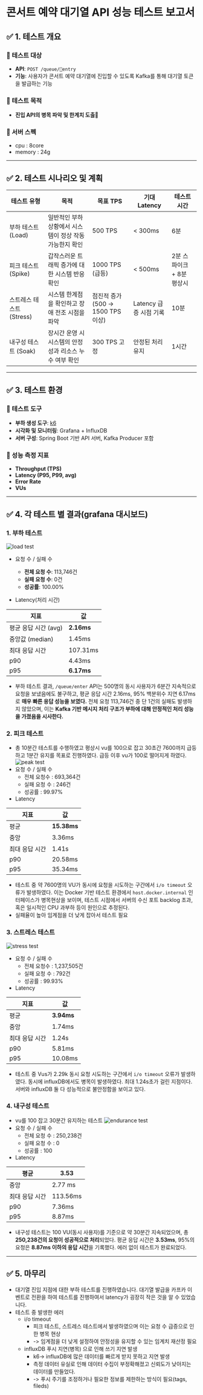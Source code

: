 # 콘서트 예약 대기열 API 성능 테스트 보고서
## ✅ 1. 테스트 개요

### 🔹 테스트 대상
- **API**: `POST /queue/entry`
- **기능**: 사용자가 콘서트 예약 대기열에 진입할 수 있도록 Kafka를 통해 대기열 토큰을 발급하는 기능
### 🔹 테스트 목적
- **진입 API의 병목 파악 및 한계치 도출**
### 🔹 서버 스펙
- cpu : 8core
- memory : 24g

---

## ✅ 2. 테스트 시나리오 및 계획

| 테스트 유형            | 목적                              | 목표 TPS                     | 기대 Latency       | 테스트 시간           | 
| ----------------- | ------------------------------- | -------------------------- | ---------------- | ---------------- | 
| 부하 테스트 (Load)     | 일반적인 부하 상황에서 시스템이 정상 작동 가능한지 확인 | 500 TPS                    | < 300ms          | 6분               |
| 피크 테스트 (Spike)    | 갑작스러운 트래픽 증가에 대한 시스템 반응 확인      | 1000 TPS (급등)              | < 500ms          | 2분 스파이크 + 8분 평상시 | 
| 스트레스 테스트 (Stress) | 시스템 한계점을 확인하고 장애 전조 시점을 파악      | 점진적 증가 (500 → 1500 TPS 이상) | Latency 급증 시점 기록 | 10분              | 
| 내구성 테스트 (Soak)    | 장시간 운영 시 시스템의 안정성과 리소스 누수 여부 확인 | 300 TPS 고정                 | 안정된 처리 유지        | 1시간              |

---

## ✅ 3. 테스트 환경

### 🔹 테스트 도구
- **부하 생성 도구**: [k6](https://k6.io/)
- **시각화 및 모니터링**: Grafana + InfluxDB
- **서버 구성**: Spring Boot 기반 API 서버, Kafka Producer 포함

### 🔹 성능 측정 지표
- **Throughput (TPS)**
- **Latency (P95, P99, avg)**
- **Error Rate**
- **VUs**

---

## ✅ 4. 각 테스트 별 결과(grafana 대시보드)
### 1. 부하 테스트
![load test](./images/test/load_test.png)
-  요청 수 / 실패 수
    - **전체 요청 수**: 113,746건
    - **실패 요청 수**: 0건
    - **성공률**: 100.00%

-  Latency(처리 시간)

| 지표             | 값          |
| -------------- | ---------- |
| 평균 응답 시간 (avg) | **2.16ms** |
| 중앙값 (median)   | 1.45ms     |
| 최대 응답 시간       | 107.31ms   |
| p90            | 4.43ms     |
| p95            | **6.17ms** |

- 부하 테스트 결과, `/queue/enter` API는 500명의 동시 사용자가 6분간 지속적으로 요청을 보냈음에도 불구하고, 평균 응답 시간 2.16ms, 95% 백분위수 지연 6.17ms로 **매우 빠른 응답 성능을 보였다.** 전체 요청 113,746건 중 단 1건의 실패도 발생하지 않았으며, 이는 **Kafka 기반 메시지 처리 구조가 부하에 대해 안정적인 처리 성능을 가졌음을 시사한다.**

### 2. 피크 테스트
- 총 10분간 테스트를 수행하였고 평상시 vu를 100으로 잡고 30초간 7600까지 급등하고 1분간 유지를 목표로 진행하였다. 급등 이후 vu가 100로 떨어지게 하였다.
![peak test](./images/test/peak_test_1.png)
- 요청 수 / 실패 수
    - 전체 요청수 : 693,364건
    - 실패 요청 수 : 246건
    - 성공률 : 99.97%
- Latency

| 지표       | 값           |
| -------- | ----------- |
| 평균       | **15.38ms** |
| 중앙       | 3.36ms      |
| 최대 응답 시간 | 1.41s       |
| p90      | 20.58ms     |
| p95      | 35.34ms     |

- 테스트 중 약 7600명의 VU가 동시에 요청을 시도하는 구간에서  `i/o timeout` 오류가 발생하였다. 이는 Docker 기반 테스트 환경에서 `host.docker.internal` 인터페이스가 병목현상을 보이며, 테스트 시점에서 서버의 수신 포트 backlog 초과, 혹은 일시적인 CPU 과부하 등이 원인으로 추정된다.
- 실패율이 높아 임계점을 더 낮게 잡아서 테스트 필요

### 3. 스트레스 테스트
![stress test](./images/test/stress_test_1.png)
- 요청 수 / 실패 수
    - 전체 요청수 : 1,237,505건
    - 실패 요청 수 : 792건
    - 성공률 : 99.93%
- Latency

| 지표       | 값          |
| -------- | ---------- |
| 평균       | **3.94ms** |
| 중앙       | 1.74ms     |
| 최대 응답 시간 | 1.24s      |
| p90      | 5.81ms     |
| p95      | 10.08ms    |

- 테스트 중 Vus가 2.29k 동시 요청 시도하는 구간에서 `i/o timeout` 오류가 발생하였다. 동시에 influxDB에서도 병목이 발생하였다. 최대 1.24s초가 걸린 지점이다. 서버와 influxDB 둘 다 성능적으로 불안정함을 보이고 있다.

### 4. 내구성 테스트
- vu를 100 잡고 30분간 유지하는 테스트
  ![endurance test](./images/test/endurance_test.png)
- 요청 수  / 실패 수
    - 전체 요청 수 : 250,238건
    - 실패 요청 수 : 0
    - 성공률 : 100
- Latency

| 평균       | 3.53     |
| -------- | -------- |
| 중앙       | 2.77 ms  |
| 최대 응답 시간 | 113.56ms |
| p90      | 7.36ms   |
| p95      | 8.87ms   |
- 내구성 테스트는 100 VU(동시 사용자)를 기준으로 약 30분간 지속되었으며, 총 **250,238건의 요청이 성공적으로 처리**되었다. 평균 응답 시간은 **3.53ms**, 95%의 요청은 **8.87ms 이하의 응답 시간**을 기록했다. 에러 없이 테스트가 완료되었다.

---
## ✅ 5. 마무리
- 대기열 진입 지점에 대한 부하 테스트를 진행하였습니다. 대기열 발급을 카프카 이벤트로 전환을 하여 테스트를 진행하여서 latency가 굉장히 작은 것을 알 수 있었습니다.
- 테스트 중 발생한 에러
    - i/o timeout
        - 피크 테스트, 스트레스 테스트에서 발생하였으며 이는 요청 수 급증으로 인한 병목 현상
        - -> 임계점을 더 낮게 설정하여 안정성을 유지할 수 있는 임계치 재산정 필요
    - influxDB 푸시 지연(병목) 으로 인해 쓰기 지연 발생
        - k6-> influxDB에 많은 데이터를 빠르게 받지 못하고 지연 발생
        - 측정 데이터 유실로 인해 데이터 수집이 부정확해졌고 신뢰도가 낮아지는 데이터를 만들었다.
        - -> 푸시 주기를 조정하거나 필요한 정보를 제한하는 방식이 필요(tags, fileds)